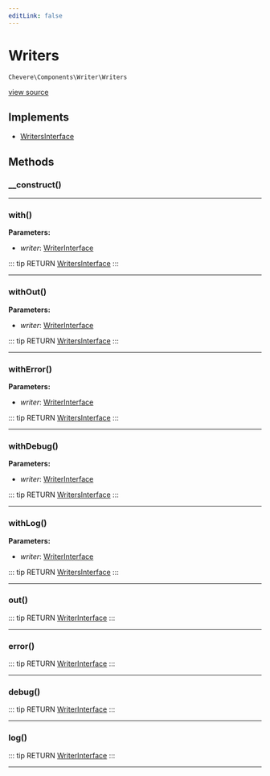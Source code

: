 ```yaml
---
editLink: false
---
```


# Writers

`Chevere\Components\Writer\Writers`

[view source](https://github.com/chevere/chevere/blob/master/src/Chevere/Components/Writer/Writers.php)

## Implements

- [WritersInterface](../../Interfaces/Writer/WritersInterface.md)

## Methods

### __construct()

---

### with()

**Parameters:**

- *writer*: [WriterInterface](../../Interfaces/Writer/WriterInterface.md)

::: tip RETURN
[WritersInterface](../../Interfaces/Writer/WritersInterface.md)
:::

---

### withOut()

**Parameters:**

- *writer*: [WriterInterface](../../Interfaces/Writer/WriterInterface.md)

::: tip RETURN
[WritersInterface](../../Interfaces/Writer/WritersInterface.md)
:::

---

### withError()

**Parameters:**

- *writer*: [WriterInterface](../../Interfaces/Writer/WriterInterface.md)

::: tip RETURN
[WritersInterface](../../Interfaces/Writer/WritersInterface.md)
:::

---

### withDebug()

**Parameters:**

- *writer*: [WriterInterface](../../Interfaces/Writer/WriterInterface.md)

::: tip RETURN
[WritersInterface](../../Interfaces/Writer/WritersInterface.md)
:::

---

### withLog()

**Parameters:**

- *writer*: [WriterInterface](../../Interfaces/Writer/WriterInterface.md)

::: tip RETURN
[WritersInterface](../../Interfaces/Writer/WritersInterface.md)
:::

---

### out()

::: tip RETURN
[WriterInterface](../../Interfaces/Writer/WriterInterface.md)
:::

---

### error()

::: tip RETURN
[WriterInterface](../../Interfaces/Writer/WriterInterface.md)
:::

---

### debug()

::: tip RETURN
[WriterInterface](../../Interfaces/Writer/WriterInterface.md)
:::

---

### log()

::: tip RETURN
[WriterInterface](../../Interfaces/Writer/WriterInterface.md)
:::

---
